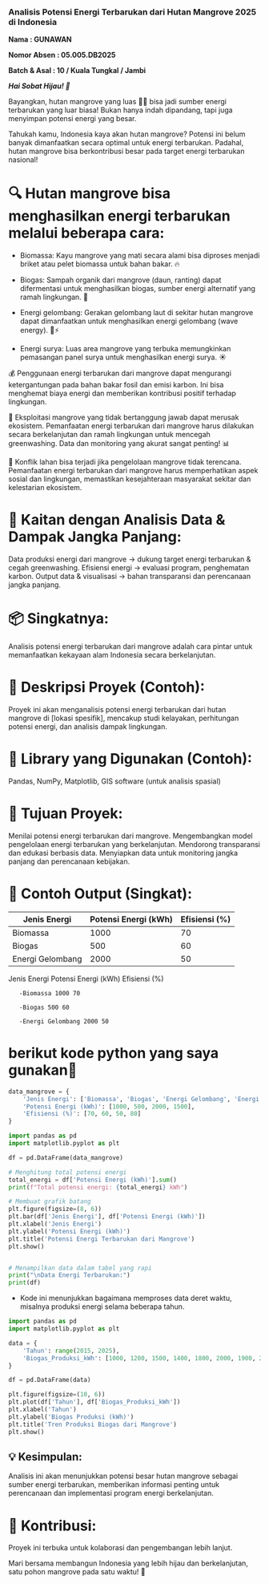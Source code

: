 

### Analisis Potensi Energi Terbarukan dari Hutan Mangrove 2025 di Indonesia 
**Nama : GUNAWAN**

**Nomor Absen : 05.005.DB2025**

**Batch & Asal : 10 / Kuala Tungkal / Jambi**

***Hai Sobat Hijau! 🌱***
 
Bayangkan, hutan mangrove yang luas 🌳🌊 bisa jadi sumber energi terbarukan yang luar biasa!  Bukan hanya indah dipandang, tapi juga menyimpan potensi energi yang besar.
 
Tahukah kamu, Indonesia kaya akan hutan mangrove?  Potensi ini belum banyak dimanfaatkan secara optimal untuk energi terbarukan.  Padahal, hutan mangrove bisa berkontribusi besar pada target energi terbarukan nasional!
 
# 🔍 Hutan mangrove bisa menghasilkan energi terbarukan melalui beberapa cara:
 
- Biomassa: Kayu mangrove yang mati secara alami bisa diproses menjadi briket atau pelet biomassa untuk bahan bakar. 🔥

- Biogas:  Sampah organik dari mangrove (daun, ranting) dapat difermentasi untuk menghasilkan biogas, sumber energi alternatif yang ramah lingkungan. 💨

- Energi gelombang:  Gerakan gelombang laut di sekitar hutan mangrove dapat dimanfaatkan untuk menghasilkan energi gelombang (wave energy). 🌊⚡

- Energi surya:  Luas area mangrove yang terbuka memungkinkan pemasangan panel surya untuk menghasilkan energi surya. ☀️
 
💰  Penggunaan energi terbarukan dari 
mangrove dapat mengurangi ketergantungan pada bahan bakar fosil dan emisi karbon.  Ini bisa menghemat biaya energi dan memberikan kontribusi positif terhadap lingkungan.
 
🧼  Eksploitasi mangrove yang tidak 
bertanggung jawab dapat merusak ekosistem.  Pemanfaatan energi terbarukan dari mangrove harus dilakukan secara berkelanjutan dan ramah lingkungan untuk mencegah greenwashing.  Data dan monitoring yang akurat sangat penting! 📊
 
🌾  Konflik lahan bisa terjadi jika pengelolaan mangrove tidak terencana.  Pemanfaatan energi terbarukan dari mangrove harus memperhatikan aspek sosial dan lingkungan, memastikan kesejahteraan masyarakat sekitar dan kelestarian ekosistem.
 
# 🔄 Kaitan dengan Analisis Data & Dampak Jangka Panjang:
 
Data produksi energi dari mangrove → dukung target energi terbarukan & cegah greenwashing.
Efisiensi energi → evaluasi program, penghematan karbon.
Output data & visualisasi → bahan transparansi dan perencanaan jangka panjang.
 
# 📦 Singkatnya:  
Analisis potensi energi terbarukan dari mangrove adalah cara pintar untuk memanfaatkan kekayaan alam Indonesia secara berkelanjutan.
 
# 📘 Deskripsi Proyek (Contoh):
Proyek ini akan menganalisis potensi energi terbarukan dari hutan mangrove di [lokasi spesifik], mencakup studi kelayakan, perhitungan potensi energi, dan analisis dampak lingkungan.
 
# 🧰 Library yang Digunakan (Contoh):
Pandas, NumPy, Matplotlib, GIS software (untuk analisis spasial)
 
# 🎯 Tujuan Proyek:
Menilai potensi energi terbarukan dari mangrove.
Mengembangkan model pengelolaan energi terbarukan yang berkelanjutan.
Mendorong transparansi dan edukasi berbasis data.
Menyiapkan data untuk monitoring jangka panjang dan perencanaan kebijakan.
 
# 🚀 Contoh Output (Singkat):
 
|Jenis Energi|Potensi Energi (kWh)|Efisiensi (%)|
|---|---|---|
|Biomassa|1000|70|
|Biogas|500|60|
|Energi Gelombang|2000|50|


  

Jenis Energi Potensi Energi (kWh) Efisiensi (%) 

       -Biomassa 1000 70 
       
       -Biogas 500 60 
       
       -Energi Gelombang 2000 50 
# berikut kode python yang saya gunakan🐍 
```python
data_mangrove = {
    'Jenis Energi': ['Biomassa', 'Biogas', 'Energi Gelombang', 'Energi Surya'],
    'Potensi Energi (kWh)': [1000, 500, 2000, 1500],
    'Efisiensi (%)': [70, 60, 50, 80]
}

import pandas as pd
import matplotlib.pyplot as plt

df = pd.DataFrame(data_mangrove)

# Menghitung total potensi energi
total_energi = df['Potensi Energi (kWh)'].sum()
print(f"Total potensi energi: {total_energi} kWh")

# Membuat grafik batang
plt.figure(figsize=(8, 6))
plt.bar(df['Jenis Energi'], df['Potensi Energi (kWh)'])
plt.xlabel('Jenis Energi')
plt.ylabel('Potensi Energi (kWh)')
plt.title('Potensi Energi Terbarukan dari Mangrove')
plt.show()


# Menampilkan data dalam tabel yang rapi
print("\nData Energi Terbarukan:")
print(df)
```     

- Kode ini menunjukkan bagaimana memproses data deret waktu, misalnya produksi energi selama beberapa tahun.
```python
import pandas as pd
import matplotlib.pyplot as plt

data = {
    'Tahun': range(2015, 2025),
    'Biogas_Produksi_kWh': [1000, 1200, 1500, 1400, 1800, 2000, 1900, 2200, 2500, 2400, 2800, 3000]
}

df = pd.DataFrame(data)

plt.figure(figsize=(10, 6))
plt.plot(df['Tahun'], df['Biogas_Produksi_kWh'])
plt.xlabel('Tahun')
plt.ylabel('Biogas Produksi (kWh)')
plt.title('Tren Produksi Biogas dari Mangrove')
plt.show()
```

## 💡 Kesimpulan:
Analisis ini akan menunjukkan potensi besar hutan mangrove sebagai sumber energi terbarukan,  memberikan informasi penting untuk perencanaan dan implementasi program energi berkelanjutan.
 
# 🙌 Kontribusi:
Proyek ini terbuka untuk kolaborasi dan pengembangan lebih lanjut.
 
Mari bersama membangun Indonesia yang lebih hijau dan berkelanjutan, satu pohon mangrove pada satu waktu! 🌿
